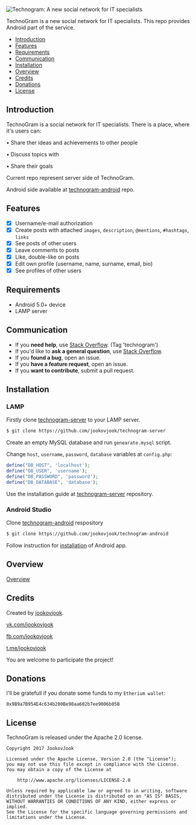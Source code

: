 ![Technogram: A new social network for IT specialists](https://raw.githubusercontent.com/jookovjook/technogram-android/master/Art.png)

TechnoGram is a new social network for IT specialists. This repo provides Android part of the service.

- [Introduction](#introduction)
- [Features](#features)
- [Requirements](#requirements)
- [Communication](#communication)
- [Installation](#installation)
- [Overview](https://github.com/jookovjook/technogram-android#overview)
- [Credits](#credits)
- [Donations](#donations)
- [License](#license)

## Introduction

TechnoGram is a social network for IT specialists. There is a place, where it's users can:

• Share ther ideas and achievements to other people

• Discuss topics with

• Share their goals

Current repo represent server side of TechnoGram.

Android side available at [technogram-android](https://github.com/jookovjook/technogram-android) repo.

## Features

- [x] Username/e-mail authorization
- [x] Create posts with attached `images`, `description`, `@mentions`, `#hashtags`, `links`
- [x] See posts of other users
- [x] Leave comments to posts
- [x] Like, double-like on posts
- [x] Edit own profile (username, name, surname, email, bio)
- [x] See profiles of other users

## Requirements

- Android 5.0+ device
- LAMP server

## Communication

- If you **need help**, use [Stack Overflow](http://stackoverflow.com/questions/tagged/technogram). (Tag 'technogram')
- If you'd like to **ask a general question**, use [Stack Overflow](http://stackoverflow.com/questions/tagged/technogram).
- If you **found a bug**, open an issue.
- If you **have a feature request**, open an issue.
- If you **want to contribute**, submit a pull request.

## Installation

### LAMP

Firstly clone [technogram-server](https://github.com/jookovjook/technogram-server) to your LAMP server.

```bash
$ git clone https://github.com/jookovjook/technogram-server
```

Create an empty MySQL database and run `genearate.mysql` script.

Change `host`, `username`, `password`, `database` variables at `config.php`:

```PHP
define("DB_HOST", 'localhost');
define("DB_USER", 'username');
define("DB_PASSWORD", 'password');
define("DB_DATABASE", 'database');
```

Use the installation guide at [technogram-server](https://github.com/jookovjook/technogram-server) repository.

### Android Studio

Clone [technogram-android](https://github.com/jookovjook/technogram-android) respository 

```bash
$ git clone https://github.com/jookovjook/technogram-android
```

Follow instruction for [installation](https://github.com/jookovjook/technogram-android#android-studio) of Android app.

## Overview

[Overview](https://github.com/jookovjook/technogram-android#overview)

## Credits

Created by [jookovjook](https://github.com/jookovjook).

[vk.com/jookovjook](https://vk.com/jookovjook)

[fb.com/jookovjook](https://fb.com/jookovjook)

[t.me/jookovjook](https://t.me/jookovjook)
    
You are welcome to participate the project!

## Donations

I'll be gratefull if you donate some funds to my `Etherium wallet`:

```
0x9B9a7B954E4c634b200Be98aa602b7ee9006b05B
```

## License

TechnoGram is released under the Apache 2.0 license.

    Copyright 2017 JookovJook
    
    Licensed under the Apache License, Version 2.0 (the "License");
    you may not use this file except in compliance with the License.
    You may obtain a copy of the License at
    
        http://www.apache.org/licenses/LICENSE-2.0
    
    Unless required by applicable law or agreed to in writing, software
    distributed under the License is distributed on an "AS IS" BASIS,
    WITHOUT WARRANTIES OR CONDITIONS OF ANY KIND, either express or implied.
    See the License for the specific language governing permissions and
    limitations under the License.

